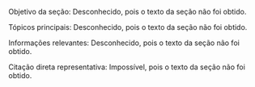 Objetivo da seção: Desconhecido, pois o texto da seção não foi obtido.

Tópicos principais: Desconhecido, pois o texto da seção não foi obtido.

Informações relevantes: Desconhecido, pois o texto da seção não foi obtido.

Citação direta representativa: Impossível, pois o texto da seção não foi obtido.